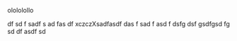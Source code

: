 olololollo

df
sd
f
sadf
s
ad
fas
df
xczczXsadfasdf
das
f
sad
f
asd
f
dsfg
dsf
gsdfgsd
fg
sd
df
asdf
sd